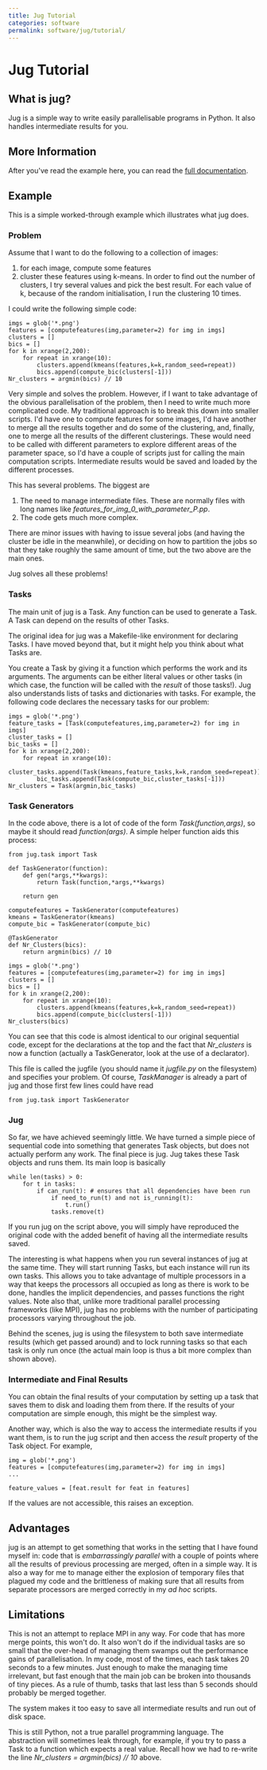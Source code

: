 ```yaml
---
title: Jug Tutorial
categories: software
permalink: software/jug/tutorial/
---
```


# Jug Tutorial

## What is jug?

Jug is a simple way to write easily parallelisable programs in Python.
It also handles intermediate results for you.

## More Information

After you\'ve read the example here, you can read the [full
documentation](https://packages.python.org/Jug).

## Example

This is a simple worked-through example which illustrates what jug does.

### Problem

Assume that I want to do the following to a collection of images:

1.  for each image, compute some features
2.  cluster these features using k-means. In order to find out the
    number of clusters, I try several values and pick the best result.
    For each value of k, because of the random initialisation, I run the
    clustering 10 times.

I could write the following simple code:

    imgs = glob('*.png')
    features = [computefeatures(img,parameter=2) for img in imgs]
    clusters = []
    bics = []
    for k in xrange(2,200):
        for repeat in xrange(10):
            clusters.append(kmeans(features,k=k,random_seed=repeat))
            bics.append(compute_bic(clusters[-1]))
    Nr_clusters = argmin(bics) // 10

Very simple and solves the problem. However, if I want to take advantage
of the obvious parallelisation of the problem, then I need to write much
more complicated code. My traditional approach is to break this down
into smaller scripts. I\'d have one to compute features for some images,
I\'d have another to merge all the results together and do some of the
clustering, and, finally, one to merge all the results of the different
clusterings. These would need to be called with different parameters to
explore different areas of the parameter space, so I\'d have a couple of
scripts just for calling the main computation scripts. Intermediate
results would be saved and loaded by the different processes.

This has several problems. The biggest are

1.  The need to manage intermediate files. These are normally files with
    long names like *features_for_img_0\_with_parameter_P.pp*.
2.  The code gets much more complex.

There are minor issues with having to issue several jobs (and having the
cluster be idle in the meanwhile), or deciding on how to partition the
jobs so that they take roughly the same amount of time, but the two
above are the main ones.

Jug solves all these problems!

### Tasks

The main unit of jug is a Task. Any function can be used to generate a
Task. A Task can depend on the results of other Tasks.

The original idea for jug was a Makefile-like environment for declaring
Tasks. I have moved beyond that, but it might help you think about what
Tasks are.

You create a Task by giving it a function which performs the work and
its arguments. The arguments can be either literal values or other tasks
(in which case, the function will be called with the *result* of those
tasks!). Jug also understands lists of tasks and dictionaries with
tasks. For example, the following code declares the necessary tasks for
our problem:

    imgs = glob('*.png')
    feature_tasks = [Task(computefeatures,img,parameter=2) for img in imgs]
    cluster_tasks = []
    bic_tasks = []
    for k in xrange(2,200):
        for repeat in xrange(10):
            cluster_tasks.append(Task(kmeans,feature_tasks,k=k,random_seed=repeat))
            bic_tasks.append(Task(compute_bic,cluster_tasks[-1]))
    Nr_clusters = Task(argmin,bic_tasks)

### Task Generators

In the code above, there is a lot of code of the form
*Task(function,args)*, so maybe it should read *function(args)*. A
simple helper function aids this process:

    from jug.task import Task

    def TaskGenerator(function):
        def gen(*args,**kwargs):
            return Task(function,*args,**kwargs)

        return gen

    computefeatures = TaskGenerator(computefeatures)
    kmeans = TaskGenerator(kmeans)
    compute_bic = TaskGenerator(compute_bic)

    @TaskGenerator
    def Nr_Clusters(bics):
        return argmin(bics) // 10

    imgs = glob('*.png')
    features = [computefeatures(img,parameter=2) for img in imgs]
    clusters = []
    bics = []
    for k in xrange(2,200):
        for repeat in xrange(10):
            clusters.append(kmeans(features,k=k,random_seed=repeat))
            bics.append(compute_bic(clusters[-1]))
    Nr_clusters(bics)

You can see that this code is almost identical to our original
sequential code, except for the declarations at the top and the fact
that *Nr_clusters* is now a function (actually a TaskGenerator, look at
the use of a declarator).

This file is called the jugfile (you should name it *jugfile.py* on the
filesystem) and specifies your problem. Of course, *TaskManager* is
already a part of jug and those first few lines could have read

    from jug.task import TaskGenerator

### Jug

So far, we have achieved seemingly little. We have turned a simple piece
of sequential code into something that generates Task objects, but does
not actually perform any work. The final piece is jug. Jug takes these
Task objects and runs them. Its main loop is basically

    while len(tasks) > 0:
        for t in tasks:
            if can_run(t): # ensures that all dependencies have been run
                if need_to_run(t) and not is_running(t):
                    t.run()
                tasks.remove(t)

If you run jug on the script above, you will simply have reproduced the
original code with the added benefit of having all the intermediate
results saved.

The interesting is what happens when you run several instances of jug at
the same time. They will start running Tasks, but each instance will run
its own tasks. This allows you to take advantage of multiple processors
in a way that keeps the processors all occupied as long as there is work
to be done, handles the implicit dependencies, and passes functions the
right values. Note also that, unlike more traditional parallel
processing frameworks (like MPI), jug has no problems with the number of
participating processors varying throughout the job.

Behind the scenes, jug is using the filesystem to both save intermediate
results (which get passed around) and to lock running tasks so that each
task is only run once (the actual main loop is thus a bit more complex
than shown above).

### Intermediate and Final Results

You can obtain the final results of your computation by setting up a
task that saves them to disk and loading them from there. If the results
of your computation are simple enough, this might be the simplest way.

Another way, which is also the way to access the intermediate results if
you want them, is to run the jug script and then access the *result*
property of the Task object. For example,

    img = glob('*.png')
    features = [computefeatures(img,parameter=2) for img in imgs]
    ...

    feature_values = [feat.result for feat in features]

If the values are not accessible, this raises an exception.

## Advantages

jug is an attempt to get something that works in the setting that I have
found myself in: code that is *embarrassingly parallel* with a couple of
points where all the results of previous processing are merged, often in
a simple way. It is also a way for me to manage either the explosion of
temporary files that plagued my code and the brittleness of making sure
that all results from separate processors are merged correctly in my *ad
hoc* scripts.

## Limitations

This is not an attempt to replace MPI in any way. For code that has more
merge points, this won\'t do. It also won\'t do if the individual tasks
are so small that the over-head of managing them swamps out the
performance gains of parallelisation. In my code, most of the times,
each task takes 20 seconds to a few minutes. Just enough to make the
managing time irrelevant, but fast enough that the main job can be
broken into thousands of tiny pieces. As a rule of thumb, tasks that
last less than 5 seconds should probably be merged together.

The system makes it too easy to save all intermediate results and run
out of disk space.

This is still Python, not a true parallel programming language. The
abstraction will sometimes leak through, for example, if you try to pass
a Task to a function which expects a real value. Recall how we had to
re-write the line *Nr_clusters = argmin(bics) // 10* above.
